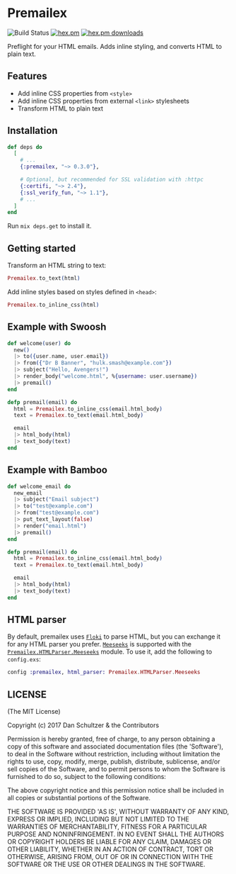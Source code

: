 # Premailex

![Build Status](https://img.shields.io/github/workflow/status/danschultzer/premailex/CI/master) [![hex.pm](https://img.shields.io/hexpm/v/premailex.svg?style=flat)](https://hex.pm/packages/premailex) [![hex.pm downloads](https://img.shields.io/hexpm/dt/premailex.svg?style=flat)](https://hex.pm/packages/premailex)

Preflight for your HTML emails. Adds inline styling, and converts HTML to plain text.

## Features

* Add inline CSS properties from `<style>`
* Add inline CSS properties from external `<link>` stylesheets
* Transform HTML to plain text

## Installation

```elixir
def deps do
  [
    # ...
    {:premailex, "~> 0.3.0"},

    # Optional, but recommended for SSL validation with :httpc
    {:certifi, "~> 2.4"},
    {:ssl_verify_fun, "~> 1.1"},
    # ...
  ]
end
```

Run `mix deps.get` to install it.

## Getting started

Transform an HTML string to text:

```elixir
Premailex.to_text(html)
```

Add inline styles based on styles defined in `<head>`:

```elixir
Premailex.to_inline_css(html)
```

## Example with Swoosh

```elixir
def welcome(user) do
  new()
  |> to({user.name, user.email})
  |> from({"Dr B Banner", "hulk.smash@example.com"})
  |> subject("Hello, Avengers!")
  |> render_body("welcome.html", %{username: user.username})
  |> premail()
end

defp premail(email) do
  html = Premailex.to_inline_css(email.html_body)
  text = Premailex.to_text(email.html_body)

  email
  |> html_body(html)
  |> text_body(text)
end
```

## Example with Bamboo

```elixir
def welcome_email do
  new_email
  |> subject("Email subject")
  |> to("test@example.com")
  |> from("test@example.com")
  |> put_text_layout(false)
  |> render("email.html")
  |> premail()
end

defp premail(email) do
  html = Premailex.to_inline_css(email.html_body)
  text = Premailex.to_text(email.html_body)

  email
  |> html_body(html)
  |> text_body(text)
end
```

## HTML parser

By default, premailex uses [`Floki`](https://github.com/philss/floki) to parse HTML, but you can exchange it for any HTML parser you prefer. [`Meeseeks`](https://github.com/mischov/meeseeks) is supported with the [`Premailex.HTMLParser.Meeseeks`](/lib/premailex/html_parser/meeseeks.ex) module. To use it, add the following to `config.exs`:

```elixir
config :premailex, html_parser: Premailex.HTMLParser.Meeseeks
```

## LICENSE

(The MIT License)

Copyright (c) 2017 Dan Schultzer & the Contributors

Permission is hereby granted, free of charge, to any person obtaining a copy of this software and associated documentation files (the 'Software'), to deal in the Software without restriction, including without limitation the rights to use, copy, modify, merge, publish, distribute, sublicense, and/or sell copies of the Software, and to permit persons to whom the Software is furnished to do so, subject to the following conditions:

The above copyright notice and this permission notice shall be included in all copies or substantial portions of the Software.

THE SOFTWARE IS PROVIDED 'AS IS', WITHOUT WARRANTY OF ANY KIND, EXPRESS OR IMPLIED, INCLUDING BUT NOT LIMITED TO THE WARRANTIES OF MERCHANTABILITY, FITNESS FOR A PARTICULAR PURPOSE AND NONINFRINGEMENT. IN NO EVENT SHALL THE AUTHORS OR COPYRIGHT HOLDERS BE LIABLE FOR ANY CLAIM, DAMAGES OR OTHER LIABILITY, WHETHER IN AN ACTION OF CONTRACT, TORT OR OTHERWISE, ARISING FROM, OUT OF OR IN CONNECTION WITH THE SOFTWARE OR THE USE OR OTHER DEALINGS IN THE SOFTWARE.

